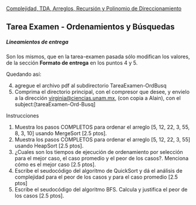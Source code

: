 [Complejidad, TDA, Arreglos, Recursión y Polinomio de Direccionamiento](tareas/tareaComplejidadTDAArreglosRecurPolDireccionamiento.md)

## Tarea Examen - Ordenamientos y Búsquedas

##### Lineamientos de entrega 
Son los mismos, que en la tarea-examen pasada sólo modifican los valores, de la sección **Formato de entrega** en los puntos 4 y 5.

Quedando así:

4. agregue el archivo pdf al subdirectorio TareaExamen-OrdBusq
5. Comprima el directorio principal, con el compresor que desee, y envielo a la dirección virginia@ciencias.unam.mx, (con copia a Alain), con el subject:[tareaExamen-Ord-Busq]

Instrucciones
1. Muestra los pasos COMPLETOS para ordenar el arreglo [5, 12, 22, 3, 55, 8, 3, 10] usando MergeSort [2.5 ptos].
2. Muestra los pasos COMPLETOS para ordenar el arreglo [5, 12, 22, 3, 55] usando HeapSort
[2.5 ptos].
3. ¿Cuales son los tiempos de ejecución de ordenamiento por selección para el mejor caso, el
caso promedio y el peor de los casos?. Menciona cómo es el mejor caso [2.5 ptos].
4. Escribe el seudocódigo del algoritmo de QuickSort y dá el análisis de complejidad para el
peor de los casos y para el caso promedio [2.5 ptos]
5. Escribe el seudocódigo del algoritmo BFS. Calcula y justifica el peor
de los casos [2.5 ptos].
